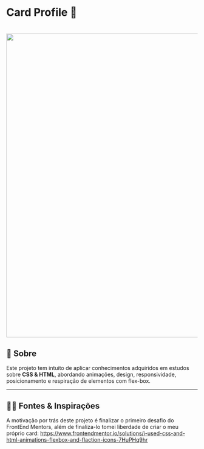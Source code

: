 

<h1>
  Card Profile 🎫
</h1>

<h1>
  <img src="Assets_for_readme/CardGif.gif" width="800">
</h1>

## 📔 Sobre

Este projeto tem intuito de aplicar conhecimentos adquiridos em estudos sobre **CSS & HTML**, abordando animações, design, responsividade, posicionamento e respiração de elementos com flex-box.

----

## 👨‍🎓 Fontes & Inspirações

A motivação por trás deste projeto é finalizar o primeiro desafio do FrontEnd Mentors, além de finaliza-lo tomei liberdade de criar o meu próprio card: https://www.frontendmentor.io/solutions/i-used-css-and-html-animations-flexbox-and-flaction-icons-7HuPHq9hr
